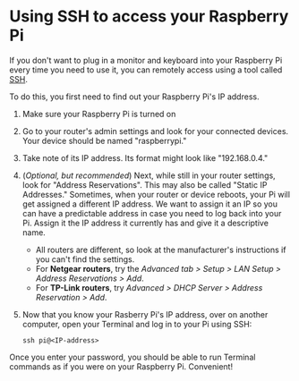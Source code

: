# Using SSH to access your Raspberry Pi

If you don't want to plug in a monitor and keyboard into your Raspberry Pi every time you need to use it, you can remotely access using a tool called [SSH](https://en.wikipedia.org/wiki/Secure_Shell).

To do this, you first need to find out your Raspberry Pi's IP address. 

1. Make sure your Raspberry Pi is turned on 
2. Go to your router's admin settings and look for your connected devices. Your device should be named "raspberrypi."
3. Take note of its IP address. Its format might look like "192.168.0.4."
4. (_Optional, but recommended_) Next, while still in your router settings, look for "Address Reservations". This may also be called "Static IP Addresses." Sometimes, when your router or device reboots, your Pi will get assigned a different IP address. We want to assign it an IP so you can have a predictable address in case you need to log back into your Pi. Assign it the IP address it currently has and give it a descriptive name.
    - All routers are different, so look at the manufacturer's instructions if you can't find the settings.
    - For **Netgear routers**, try the _Advanced tab > Setup > LAN Setup > Address Reservations > Add_.
    - For **TP-Link routers**, try _Advanced > DHCP Server > Address Reservation > Add_.
5. Now that you know your Rasberry Pi's IP address, over on another computer, open your Terminal and log in to your Pi using SSH:
   
   ```
   ssh pi@<IP-address>
   ```

Once you enter your password, you should be able to run Terminal commands as if you were on your Raspberry Pi. Convenient!
